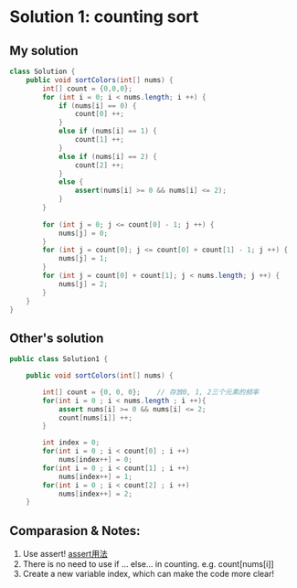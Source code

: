 # Solution 1: counting sort
## My solution
```Java
class Solution {
    public void sortColors(int[] nums) {
        int[] count = {0,0,0};
        for (int i = 0; i < nums.length; i ++) {
            if (nums[i] == 0) {
                count[0] ++;
            }
            else if (nums[i] == 1) {
                count[1] ++;
            }
            else if (nums[i] == 2) {
                count[2] ++;
            }
            else {
                assert(nums[i] >= 0 && nums[i] <= 2);
            }
        }
        
        for (int j = 0; j <= count[0] - 1; j ++) {
            nums[j] = 0;
        }
        for (int j = count[0]; j <= count[0] + count[1] - 1; j ++) {
            nums[j] = 1;
        }
        for (int j = count[0] + count[1]; j < nums.length; j ++) {
            nums[j] = 2;
        }
    }
}
```
## Other's solution
``` Java
public class Solution1 {

    public void sortColors(int[] nums) {

        int[] count = {0, 0, 0};    // 存放0, 1, 2三个元素的频率
        for(int i = 0 ; i < nums.length ; i ++){
            assert nums[i] >= 0 && nums[i] <= 2;
            count[nums[i]] ++;
        }

        int index = 0;
        for(int i = 0 ; i < count[0] ; i ++)
            nums[index++] = 0;
        for(int i = 0 ; i < count[1] ; i ++)
            nums[index++] = 1;
        for(int i = 0 ; i < count[2] ; i ++)
            nums[index++] = 2;
    }

```
## Comparasion & Notes:
1. Use assert! [assert用法](https://www.geeksforgeeks.org/assertions-in-java/)
2. There is no need to use if ... else... in counting. e.g. count\[nums\[i\]\]
3. Create a new variable index, which can make the code more clear!
